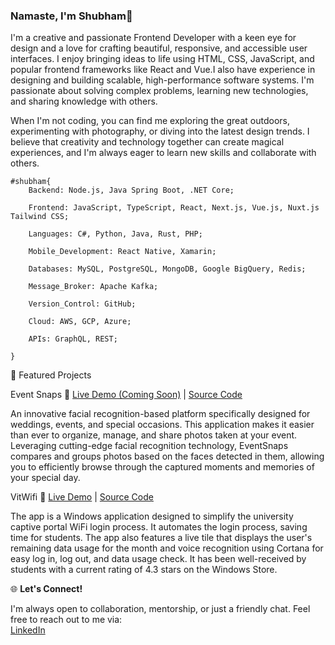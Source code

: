 ### Namaste, I'm Shubham👋

I'm a creative and passionate Frontend Developer with a keen eye for design and a love for crafting beautiful, responsive, and accessible user interfaces. I enjoy bringing ideas to life using HTML, CSS, JavaScript, and popular frontend frameworks like React and Vue.I also have experience in designing and building scalable, high-performance software systems. I'm passionate about solving complex problems, learning new technologies, and sharing knowledge with others.


When I'm not coding, you can find me exploring the great outdoors, experimenting with photography, or diving into the latest design trends. I believe that creativity and technology together can create magical experiences, and I'm always eager to learn new skills and collaborate with others.

```
#shubham{
    Backend: Node.js, Java Spring Boot, .NET Core;
    
    Frontend: JavaScript, TypeScript, React, Next.js, Vue.js, Nuxt.js Tailwind CSS;
    
    Languages: C#, Python, Java, Rust, PHP;
    
    Mobile_Development: React Native, Xamarin;
    
    Databases: MySQL, PostgreSQL, MongoDB, Google BigQuery, Redis;
    
    Message_Broker: Apache Kafka;
    
    Version_Control: GitHub;
    
    Cloud: AWS, GCP, Azure;
    
    APIs: GraphQL, REST;
    
}
```

🎨 Featured Projects

Event Snaps
🔗 [Live Demo (Coming Soon)](#) | [Source Code](https://github.com/Ahaituka/event-snaps)

An innovative facial recognition-based platform specifically designed for weddings, events, and special occasions. This application makes it easier than ever to organize, manage, and share photos taken at your event. Leveraging cutting-edge facial recognition technology, EventSnaps compares and groups photos based on the faces detected in them, allowing you to efficiently browse through the captured moments and memories of your special day.


VitWifi 
🔗 [Live Demo](https://apps.microsoft.com/store/detail/9N59KDVH84BR?hl=en-us&gl=US&rtc=1) | [Source Code](https://github.com/Ahaituka/VitWifi)

The app is a Windows application designed to simplify the university captive portal WiFi login process. It automates the login process, saving time for students. The app also features a live tile that displays the user's remaining data usage for the month and voice recognition using Cortana for easy log in, log out, and data usage check. It has been well-received by students with a current rating of 4.3 stars on the Windows Store.

🌐 **Let's Connect!**

I'm always open to collaboration, mentorship, or just a friendly chat. Feel free to reach out to me via:  
[LinkedIn](https://www.linkedin.com/in/yourlinkedin)












